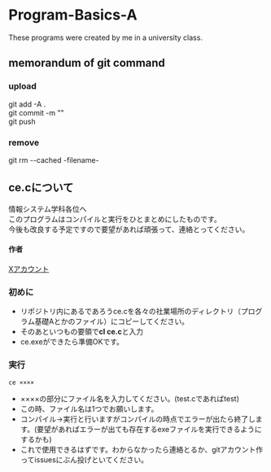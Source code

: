 # Program-Basics-A
These programs were created by me in a university class.

## memorandum of git command

### upload
 git add -A .  
 git commit -m ""  
 git push
 
### remove  
git rm --cached -filename-  

## ce.cについて
情報システム学科各位へ  
このプログラムはコンパイルと実行をひとまとめにしたものです。  
今後も改良する予定ですので要望があれば頑張って、連絡とってください。
#### 作者
[Xアカウント](https://twitter.com/R6244275215408)

### 初めに
+ リポジトリ内にあるであろうce.cを各々の社業場所のディレクトリ（プログラム基礎Aとかのファイル）にコピーしてください。 
+ そのあといつもの要領で**cl ce.c**と入力  
+ ce.exeができたら準備OKです。

### 実行
```ce ××××```  
+ ××××の部分にファイル名を入力してください。(test.cであればtest)  
+ この時、ファイル名は1つでお願いします。  
+ コンパイル→実行と行いますがコンパイルの時点でエラーが出たら終了します。(要望があればエラーが出ても存在するexeファイルを実行できるようにするかも)  
+ これで使用できるはずです。わからなかったら連絡とるか、gitアカウント作ってissuesにぶん投げといてください。